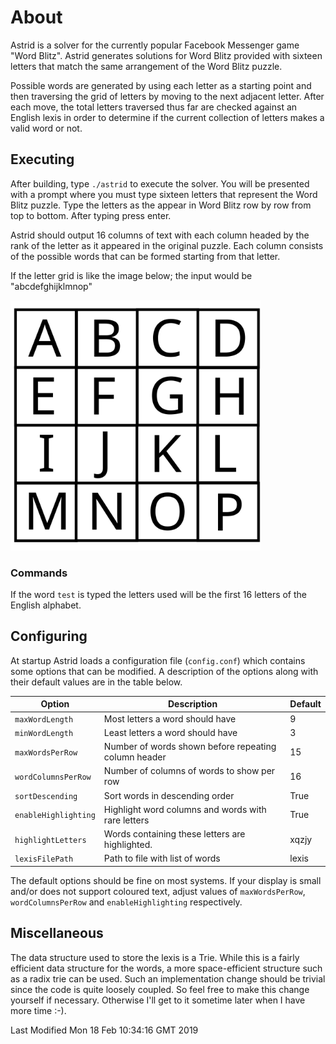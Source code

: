 # About
Astrid is a solver for the currently popular Facebook Messenger game "Word
Blitz". Astrid generates solutions for Word Blitz provided with sixteen
letters that match the same arrangement of the Word Blitz puzzle.

Possible words are generated by using each letter as a starting point and then
traversing the grid of letters by moving to the next adjacent letter. After
each move, the total letters traversed thus far are checked against an English
lexis in order to determine if the current collection of letters makes a valid
word or not.

## Executing
After building, type `./astrid` to execute the solver. You will be presented
with a prompt where you must type sixteen letters that represent the Word Blitz
puzzle. Type the letters as the appear in Word Blitz row by row from top to
bottom. After typing press enter.

Astrid should output 16 columns of text with each column headed by the rank
of the letter as it appeared in the original puzzle. Each column consists of
the possible words that can be formed starting from that letter.

If the letter grid is like the image below; the input would be
"abcdefghijklmnop"

<img src="./images/letter_grid.svg" alt="Letter Grid" width="400" height="400"/>

### Commands
If the word `test` is typed the letters used will be the first 16 letters of
the English alphabet.

## Configuring
At startup Astrid loads a configuration file (`config.conf`) which contains
some options that can be modified. A description of the options along with
their default values are in the table below.

Option               |                 Description                           | Default
---------------------|-------------------------------------------------------|---------
`maxWordLength`      |  Most letters a word should have                      | 9                        
`minWordLength`      |  Least letters a word should have                     | 3
`maxWordsPerRow`     |  Number of words shown before repeating column header | 15  
`wordColumnsPerRow`  |  Number of columns of words to show per row           | 16
`sortDescending`     |  Sort words in descending order                       | True
`enableHighlighting` |  Highlight word columns and words with rare letters   | True
`highlightLetters`   |  Words containing these letters are highlighted.      | xqzjy
`lexisFilePath`      |  Path to file with list of words                      | lexis


The default options should be fine on most systems. If your display is small
and/or does not support coloured text, adjust values of `maxWordsPerRow`,
`wordColumnsPerRow` and `enableHighlighting` respectively.

## Miscellaneous  
The data structure used to store the lexis is a Trie. While this is a fairly
efficient data structure for the words, a more space-efficient structure such
as a radix trie can be used.  Such an implementation change should be trivial
since the code is quite loosely coupled. So feel free to make this change
yourself if necessary. Otherwise I'll get to it sometime later when I have more
time :-). 

Last Modified Mon 18 Feb 10:34:16 GMT 2019
